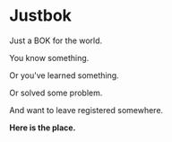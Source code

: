 # Justbok
Just a BOK for the world. 

You know something.

Or you've learned something.

Or solved some problem.

And want to leave registered somewhere.

**Here is the place.**
